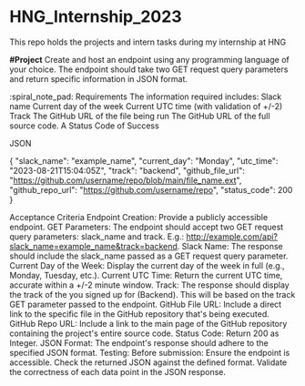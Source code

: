 # HNG_Internship_2023
This repo holds the projects and intern tasks during my internship at HNG

**#Project**
Create and host an endpoint using any programming language of your choice.
The endpoint should take two GET request query parameters and return specific information in JSON format.

:spiral_note_pad: Requirements
The information required includes:
 Slack name
 Current day of the week
 Current UTC time (with validation of +/-2)
 Track
 The GitHub URL of the file being run
 The GitHub URL of the full source code.
 A  Status Code of Success

JSON

 {
   "slack_name": "example_name",
   "current_day": "Monday",
   "utc_time": "2023-08-21T15:04:05Z",
   "track": "backend",
   "github_file_url": "https://github.com/username/repo/blob/main/file_name.ext",
   "github_repo_url": "https://github.com/username/repo",
   "status_code": 200
 }

Acceptance Criteria
 Endpoint Creation: Provide a publicly accessible endpoint.
 GET Parameters: The endpoint should accept two GET request query parameters: slack_name and track.
       E.g.: http://example.com/api?slack_name=example_name&track=backend.
 Slack Name: The response should include the slack_name passed as a GET request query parameter.
 Current Day of the Week: Display the current day of the week in full (e.g., Monday, Tuesday, etc.).
 Current UTC Time: Return the current UTC time, accurate within a +/-2 minute window.
 Track: The response should display the track of the you signed up for (Backend). This will be based on the track GET parameter passed to the endpoint.
 GitHub File URL: Include a direct link to the specific file in the GitHub repository that's being executed.
 GitHub Repo URL: Include a link to the main page of the GitHub repository containing the project's entire source code.
 Status Code: Return 200 as Integer.
 JSON Format: The endpoint's response should adhere to the specified JSON format.
 Testing: Before submission:
 Ensure the endpoint is accessible.
 Check the returned JSON against the defined format.
 Validate the correctness of each data point in the JSON response.


